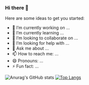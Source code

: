 ### Hi there 👋


Here are some ideas to get you started:

- 🔭 I’m currently working on ...
- 🌱 I’m currently learning ...
- 👯 I’m looking to collaborate on ...
- 🤔 I’m looking for help with ...
- 💬 Ask me about ...
- 📫 How to reach me: ...
- 😄 Pronouns: ...
- ⚡ Fun fact: ...

![Anurag's GitHub stats](https://github-readme-stats.vercel.app/api?username=jeremyRZ&show_icons=true&theme=tokyonight)
[![Top Langs](https://github-readme-stats.vercel.app/api/top-langs/?username=jeremyRZ&layout=compact)](https://github.com/anuraghazra/github-readme-stats)
